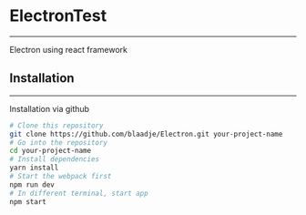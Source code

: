 # ElectronTest
---
Electron using react framework

## Installation
---
Installation via github 

```bash
# Clone this repository
git clone https://github.com/blaadje/Electron.git your-project-name
# Go into the repository
cd your-project-name
# Install dependencies
yarn install
# Start the webpack first
npm run dev
# In different terminal, start app
npm start
```